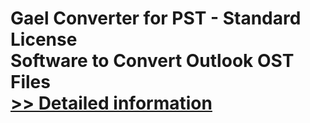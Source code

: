 # Gael Converter for PST - Standard License<br />Software to Convert Outlook OST Files<br />[>> Detailed information](https://secure.shareit.com/shareit/product.html?productid=300962549&affiliateid=200057808)